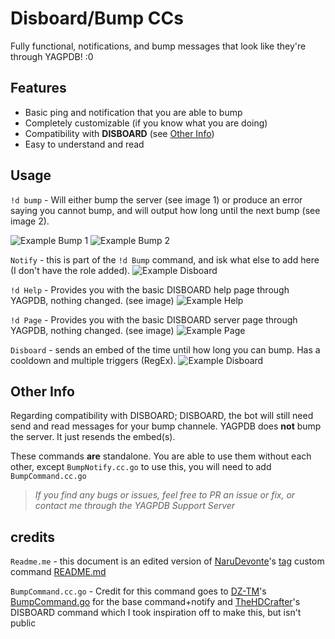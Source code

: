 # Disboard/Bump CCs
Fully functional, notifications, and bump messages that look like they're through YAGPDB! :0

## Features
- Basic ping and notification that you are able to bump 
- Completely customizable (if you know what you are doing)
- Compatibility with **DISBOARD** (see [Other Info](#Other-Info))
- Easy to understand and read

## Usage

`!d bump` - Will either bump the server (see image 1) or produce an error saying you cannot bump, and will output how long until the next bump (see image 2).

![Example Bump 1](https://cdn.discordapp.com/attachments/784132357002625047/795167404535185408/unknown.png)
![Example Bump 2](https://cdn.discordapp.com/attachments/784132357002625047/795171341384810516/unknown.png)

`Notify` - this is part of the `!d Bump` command, and isk what else to add here (I don't have the role added).
![Example Disboard](https://cdn.discordapp.com/attachments/784132357002625047/795179477574877194/unknown.png)

`!d Help` - Provides you with the basic DISBOARD help page through YAGPDB, nothing changed. (see image)
![Example Help](https://cdn.discordapp.com/attachments/784132357002625047/795175235329589278/unknown.png)

`!d Page` - Provides you with the basic DISBOARD server page through YAGPDB, nothing changed. (see image)
![Example Page](https://cdn.discordapp.com/attachments/784132357002625047/795176033036271636/unknown.png)

`Disboard` - sends an embed of the time until how long you can bump. Has a cooldown and multiple triggers (RegEx).
![Example Disboard](https://cdn.discordapp.com/attachments/784132357002625047/795176964042129438/unknown.png)

## Other Info
Regarding compatibility with DISBOARD; DISBOARD, the bot will still need send and read messages for your bump channele. YAGPDB does **not** bump the server. It just resends the embed(s).

These commands **are** standalone. You are able to use them without each other, except `BumpNotify.cc.go` to use this, you will need to add `BumpCommand.cc.go`

> *If you find any bugs or issues, feel free to PR an issue or fix, or contact me through the YAGPDB Support Server*


## credits

`Readme.me` - this document is an edited version of [NaruDevonte](https://github.com/NaruDevnote)'s [tag](https://github.com/NaruDevnote/yagpdb-ccs/tree/master/tags) custom command [README.md](https://github.com/NaruDevnote/yagpdb-ccs/blob/master/tags/README.md)

`BumpCommand.cc.go` - Credit for this command goes to [DZ-TM](https://github.com/DZ-TM/Yagpdb.xyz)'s [BumpCommand.go](https://github.com/DZ-TM/Yagpdb.xyz/blob/master/Commands/Bump/BumpCommand.go) for the base command+notify and [TheHDCrafter](https://github.com/TheHDCrafter/yagpdb-cc)'s DISBOARD command which I took inspiration off to make this, but isn't public
